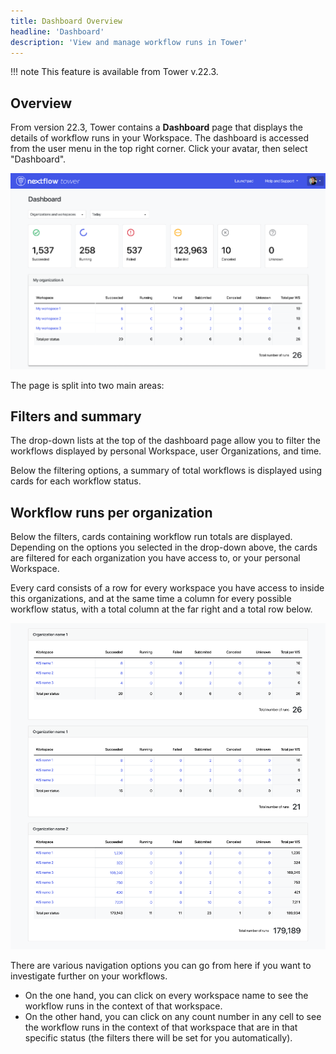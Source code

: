 ```yaml
---
title: Dashboard Overview
headline: 'Dashboard'
description: 'View and manage workflow runs in Tower'
---
```


!!! note 
    This feature is available from Tower v.22.3.

## Overview

From version 22.3, Tower contains a **Dashboard** page that displays the details of workflow runs in your Workspace. The dashboard is accessed from the user menu in the top right corner. Click your avatar, then select "Dashboard".

![](_images/dashboard_hero.png)

The page is split into two main areas:

## Filters and summary

The drop-down lists at the top of the dashboard page allow you to filter the workflows displayed by personal Workspace, user Organizations, and time.

Below the filtering options, a summary of total workflows is displayed using cards for each workflow status.

## Workflow runs per organization

Below the filters, cards containing workflow run totals are displayed. Depending on the options you selected in the drop-down above, the cards are filtered for each organization you have access to, or your personal Workspace.

Every card consists of a row for every workspace you have access to inside this organizations, and at the same time a column for every possible workflow status, with a total column at the far right and a total row below.

![](_images/dashboard_orgs.png)

There are various navigation options you can go from here if you want to investigate further on your workflows.

 - On the one hand, you can click on every workspace name to see the workflow runs in the context of that workspace.
 - On the other hand, you can click on any count number in any cell to see the workflow runs in the context of that workspace that are in that specific status (the filters there will be set for you automatically).

